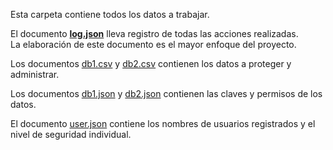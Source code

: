 Esta carpeta contiene todos los datos a trabajar.

El documento [**log.json**](data/log.json) lleva registro de todas las acciones realizadas.<br />
La elaboración de este documento es el mayor enfoque del proyecto.

Los documentos [db1.csv](data/db1.csv) y [db2.csv](data/db2.csv) contienen los datos a proteger y administrar.

Los documentos [db1.json](data/db1.json) y [db2.json](data/db2.json) contienen las claves y permisos de los datos.

El documento [user.json](data/users.json) contiene los nombres de usuarios registrados y el nivel de seguridad individual.
